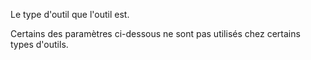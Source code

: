 Le type d'outil que l'outil est.

Certains des paramètres ci-dessous ne sont pas utilisés chez certains types d'outils.